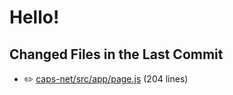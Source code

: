 # Hello!

<!-- CHANGED_FILES_START -->
## Changed Files in the Last Commit
- ✏️ [caps-net/src/app/page.js](./caps-net/src/app/page.js) (204 lines)
<!-- CHANGED_FILES_END -->
